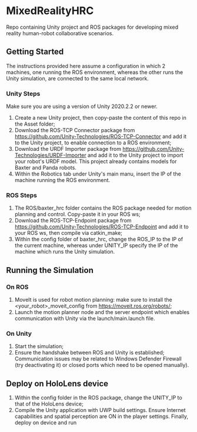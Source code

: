 # MixedRealityHRC
Repo containing Unity project and ROS packages for developing mixed reality human-robot collaborative scenarios.

## Getting Started
The instructions provided here assume a configuration in which 2 machines, one running the ROS environment, whereas the other runs the Unity simulation, are connected to the same local network. 

### Unity Steps
Make sure you are using a version of Unity 2020.2.2 or newer. 
1) Create a new Unity project, then copy-paste the content of this repo in the Asset folder;
2) Download the ROS-TCP Connector package from https://github.com/Unity-Technologies/ROS-TCP-Connector and add it to the Unity project, to enable connection to a ROS environment;
3) Download the URDF Importer package from https://github.com/Unity-Technologies/URDF-Importer and add it to the Unity project to import your robot's URDF model. This project already contains models for Baxter and Panda robots.
4) Within the Robotics tab under Unity's main manu, insert the IP of the machine running the ROS environment.

### ROS Steps
1) The ROS/baxter_hrc folder contains the ROS package needed for motion planning and control. Copy-paste it in your ROS ws;
2) Download the ROS-TCP-Endpoint package from https://github.com/Unity-Technologies/ROS-TCP-Endpoint and add it to your ROS ws, then compile via catkin_make;
3) Within the config folder of baxter_hrc, change the ROS_IP to the IP of the current machine, whereas under UNITY_IP specify the IP of the machine which runs the Unity simulation.

## Running the Simulation

### On ROS
1) MoveIt is used for robot motion planning: make sure to install the <your_robot>_moveit_config from https://moveit.ros.org/robots/;
2) Launch the motion planner node and the server endpoint which enables communication with Unity via the launch/main.launch file.

### On Unity

1) Start the simulation;
2) Ensure the handshake between ROS and Unity is established; Communication issues may be related to Windows Defender Firewall (try deactivating it) or closed ports which need to be opened manually).

## Deploy on HoloLens device

1) Within the config folder in the ROS package, change the UNITY_IP to that of the HoloLens device;
2) Compile the Unity application with UWP build settings. Ensure Internet capabilities and spatial perception are ON in the player settings. Finally, deploy on device and run

